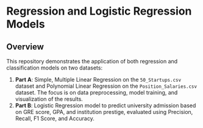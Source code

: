 # Regression and Logistic Regression Models

## Overview
This repository demonstrates the application of both regression and classification models on two datasets:
1. **Part A**: Simple, Multiple Linear Regression on the `50_Startups.csv` dataset and Polynomial Linear Regression on the `Position_Salaries.csv` dataset. The focus is on data preprocessing, model training, and visualization of the results.
2. **Part B**: Logistic Regression model to predict university admission based on GRE score, GPA, and institution prestige, evaluated using Precision, Recall, F1 Score, and Accuracy.


